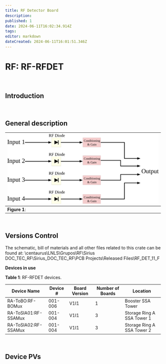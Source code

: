```yaml
---
title: RF Detector Board
description: 
published: 1
date: 2024-06-11T16:02:34.914Z
tags: 
editor: markdown
dateCreated: 2024-06-11T16:01:51.346Z
---
```


# RF: RF-RFDET

<br>

## Introduction

<br>

## General description

|![](/img/groups/rf/det_board/RF-RFDET_block_diagram.svg)|
|-|
|**Figure 1**: |

<br>

## Versions Control

The schematic, bill of materials and all other files related to this crate can be found at:
\\centaurus\LNLS\Grupos\RF\Sirius DOC_TEC_RF\Sirius_DOC_TEC_RF\PCB Projects\Released Files\RF_DET_11_F

**Devices in use**

**Table 1**: RF-RFDET devices.

|Device Name| Device #| Board Version| Number of Boards| Location |
|-|-|-|-|-|
|RA-ToBO:RF-BOMux| 001-006| V1I1| 1| Booster SSA Tower |
|RA-ToSIA01:RF-SSAMux| 001-004| V1I1| 3| Storage Ring A SSA Tower 1 |
|RA-ToSIA02:RF-SSAMux| 001-004| V1I1| 3| Storage Ring A SSA Tower 2 |

<br>

## Device PVs